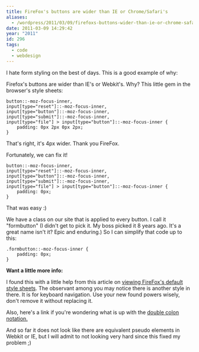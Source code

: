 ```yaml
---
title: FireFox's buttons are wider than IE or Chrome/Safari's
aliases:
  - /wordpress/2011/03/09/firefoxs-buttons-wider-than-ie-or-chrome-safari/
date: 2011-03-09 14:29:42
year: "2011"
id: 296
tags:
  - code
  - webdesign
---
```


I hate form styling on the best of days. This is a good example of why:

Firefox's buttons are wider than IE's or Webkit's. Why? This little gem in the browser's style sheets:

```
button::-moz-focus-inner,
input[type="reset"]::-moz-focus-inner,
input[type="button"]::-moz-focus-inner,
input[type="submit"]::-moz-focus-inner,
input[type="file"] > input[type="button"]::-moz-focus-inner {
    padding: 0px 2px 0px 2px;
}
```

That's right, it's 4px wider. Thank you FireFox.

Fortunately, we can fix it!

```
button::-moz-focus-inner,
input[type="reset"]::-moz-focus-inner,
input[type="button"]::-moz-focus-inner,
input[type="submit"]::-moz-focus-inner,
input[type="file"] > input[type="button"]::-moz-focus-inner {
    padding: 0px;
}
```

That was easy :)

We have a class on our site that is applied to every button. I call it "formbutton" (I didn't get to pick it. My boss picked it 8 years ago. It's a great name isn't it? Epic and enduring.) So I can simplify that code up to this:

```
.formbutton::-moz-focus-inner {
    padding: 0px;
}
```

**Want a little more info:**

I found this with a little help from this article on [viewing FireFox's default style sheets](http://www.oppenheim.com.au/2008/07/06/how-to-view-firefoxs-default-internal-css-stylesheet/). The observant among you may notice there is another style in there. It is for keyboard navigation. Use your new found powers wisely, don't remove it without replacing it.

Also, here's a link if you're wondering what is up with the [double colon notation.](http://www.evotech.net/blog/2007/05/after-v-after-what-is-double-colon-notation/)

And so far it does not look like there are equivalent pseudo elements in Webkit or IE, but I will admit to not looking very hard since this fixed my problem ;)
